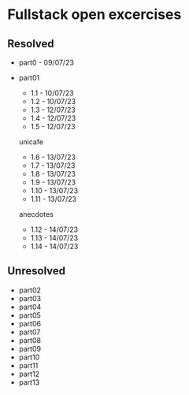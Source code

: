 # Fullstack open excercises

## Resolved
- part0 - 09/07/23
- part01
  - 1.1 - 10/07/23
  - 1.2 - 10/07/23
  - 1.3 - 12/07/23
  - 1.4 - 12/07/23
  - 1.5 - 12/07/23

  unicafe
  - 1.6 - 13/07/23
  - 1.7 - 13/07/23
  - 1.8 - 13/07/23
  - 1.9 - 13/07/23
  - 1.10 - 13/07/23
  - 1.11 - 13/07/23
  
  anecdotes
  - 1.12 - 14/07/23
  - 1.13 - 14/07/23
  - 1.14 - 14/07/23

## Unresolved
- part02
- part03
- part04
- part05
- part06
- part07
- part08
- part09
- part10
- part11
- part12
- part13